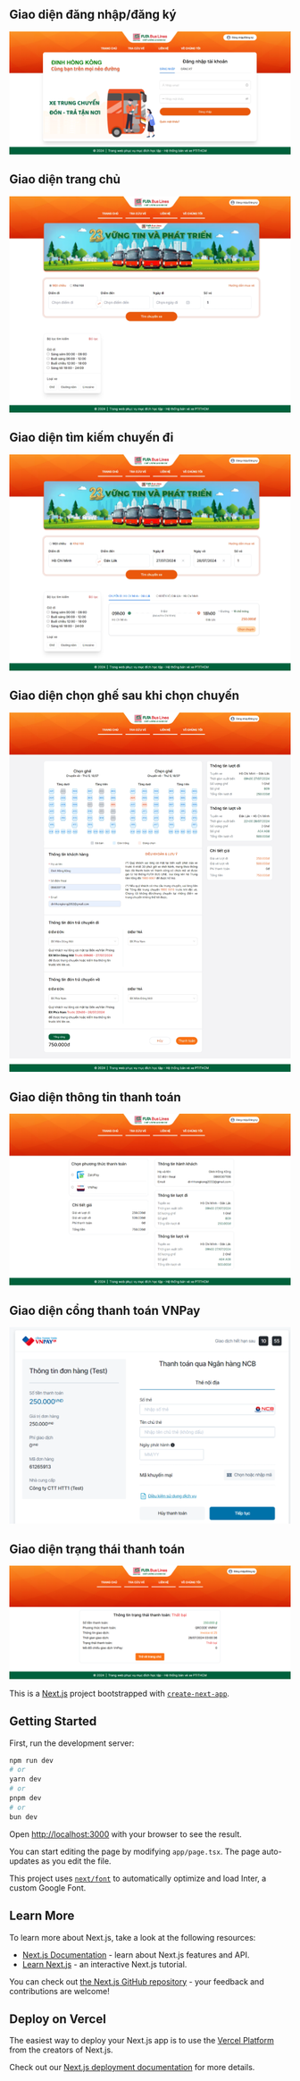 
## Giao diện đăng nhập/đăng ký
<img title="a title" alt="Alt text" src="screenshot/login.png">

## Giao diện trang chủ
<img title="a title" alt="Alt text" src="screenshot/home.png">

## Giao diện tìm kiếm chuyến đi
<img title="a title" alt="Alt text" src="screenshot/search.png">

## Giao diện chọn ghế sau khi chọn chuyến
<img title="a title" alt="Alt text" src="screenshot/seat.png">

## Giao diện thông tin thanh toán
<img title="a title" alt="Alt text" src="screenshot/payment.png">

## Giao diện cổng thanh toán VNPay
<img title="a title" alt="Alt text" src="screenshot/vnpay2.png">

## Giao diện trạng thái thanh toán
<img title="a title" alt="Alt text" src="screenshot/payment-status.png">

This is a [Next.js](https://nextjs.org/) project bootstrapped with [`create-next-app`](https://github.com/vercel/next.js/tree/canary/packages/create-next-app).

## Getting Started

First, run the development server:

```bash
npm run dev
# or
yarn dev
# or
pnpm dev
# or
bun dev
```

Open [http://localhost:3000](http://localhost:3000) with your browser to see the result.

You can start editing the page by modifying `app/page.tsx`. The page auto-updates as you edit the file.

This project uses [`next/font`](https://nextjs.org/docs/basic-features/font-optimization) to automatically optimize and load Inter, a custom Google Font.

## Learn More

To learn more about Next.js, take a look at the following resources:

- [Next.js Documentation](https://nextjs.org/docs) - learn about Next.js features and API.
- [Learn Next.js](https://nextjs.org/learn) - an interactive Next.js tutorial.

You can check out [the Next.js GitHub repository](https://github.com/vercel/next.js/) - your feedback and contributions are welcome!

## Deploy on Vercel

The easiest way to deploy your Next.js app is to use the [Vercel Platform](https://vercel.com/new?utm_medium=default-template&filter=next.js&utm_source=create-next-app&utm_campaign=create-next-app-readme) from the creators of Next.js.

Check out our [Next.js deployment documentation](https://nextjs.org/docs/deployment) for more details.
